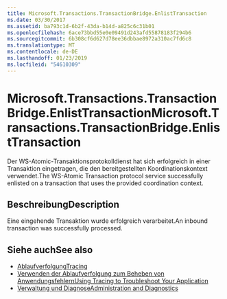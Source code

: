 ```yaml
---
title: Microsoft.Transactions.TransactionBridge.EnlistTransaction
ms.date: 03/30/2017
ms.assetid: ba793c1d-6b2f-43da-b14d-a825c6c31b01
ms.openlocfilehash: 6ace73bbd55e0e09491d243afd55878183f294b6
ms.sourcegitcommit: 6b308cf6d627d78ee36dbbae8972a310ac7fd6c8
ms.translationtype: MT
ms.contentlocale: de-DE
ms.lasthandoff: 01/23/2019
ms.locfileid: "54610309"
---
```

# <a name="microsofttransactionstransactionbridgeenlisttransaction"></a><span data-ttu-id="a0161-102">Microsoft.Transactions.TransactionBridge.EnlistTransaction</span><span class="sxs-lookup"><span data-stu-id="a0161-102">Microsoft.Transactions.TransactionBridge.EnlistTransaction</span></span>
<span data-ttu-id="a0161-103">Der WS-Atomic-Transaktionsprotokolldienst hat sich erfolgreich in einer Transaktion eingetragen, die den bereitgestellten Koordinationskontext verwendet.</span><span class="sxs-lookup"><span data-stu-id="a0161-103">The WS-Atomic Transaction protocol service successfully enlisted on a transaction that uses the provided coordination context.</span></span>  
  
## <a name="description"></a><span data-ttu-id="a0161-104">Beschreibung</span><span class="sxs-lookup"><span data-stu-id="a0161-104">Description</span></span>  
 <span data-ttu-id="a0161-105">Eine eingehende Transaktion wurde erfolgreich verarbeitet.</span><span class="sxs-lookup"><span data-stu-id="a0161-105">An inbound transaction was successfully processed.</span></span>  
  
## <a name="see-also"></a><span data-ttu-id="a0161-106">Siehe auch</span><span class="sxs-lookup"><span data-stu-id="a0161-106">See also</span></span>
- [<span data-ttu-id="a0161-107">Ablaufverfolgung</span><span class="sxs-lookup"><span data-stu-id="a0161-107">Tracing</span></span>](../../../../../docs/framework/wcf/diagnostics/tracing/index.md)
- [<span data-ttu-id="a0161-108">Verwenden der Ablaufverfolgung zum Beheben von Anwendungsfehlern</span><span class="sxs-lookup"><span data-stu-id="a0161-108">Using Tracing to Troubleshoot Your Application</span></span>](../../../../../docs/framework/wcf/diagnostics/tracing/using-tracing-to-troubleshoot-your-application.md)
- [<span data-ttu-id="a0161-109">Verwaltung und Diagnose</span><span class="sxs-lookup"><span data-stu-id="a0161-109">Administration and Diagnostics</span></span>](../../../../../docs/framework/wcf/diagnostics/index.md)
